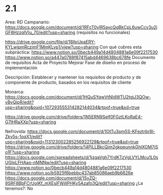 # 2.1

Area: RD
Campanario: https://docs.google.com/document/d/1RFcT0yIR5aycQgBkCpL6uwCcv3u2jGF8HzzqIVIu_70/edit?usp=sharing (requisitos no funcionales)

https://drive.google.com/file/d/18llpUpaERY-KYLwjpmRczimF1MmKLvp1/view?usp=sharing
Con qué cubres esta subpráctica: https://www.notion.so/0becb449a14d4804881a6e09f2217530 
https://www.notion.so/a447a0788f87415abd4469638bc678fe 
Documento de requisitos
Acta de Proyecto
Mejorar Fase de diseño en proceso de implementación

Descripción: Establecer y mantener los requisitos de producto y de componente de producto, basados en los requisitos de cliente

Monarca: https://docs.google.com/document/d/1HQuSYqwVtNIdWTU2tgjJ3QOw-vByQjpR/edit?usp=sharing&ouid=107293555314282144034&rtpof=true&sd=true

https://drive.google.com/drive/folders/1N5ERN9Self0FGzILKoRaE4-G7lHRaXXp?usp=sharing

Nefrovida: https://docs.google.com/document/d/1OtTu3pm5S-KFeztrbr8l-Zky5s-1oqX1/edit?usp=sharing&ouid=113123002285256922129&rtpof=true&sd=true
https://drive.google.com/drive/folders/14PiLLBkcQim2gkpeunnkGhlXOM7jSo1F?usp=sharing
https://docs.google.com/spreadsheets/d/1jzgaVgh7YrdKTzVgLVYLMcu1L0sUGlpLFHAao-nMNNw/edit?usp=sharing
https://www.notion.so/0becb449a14d4804881a6e09f2217530 
https://www.notion.so/b5925f6bebbc437ab85086aeb9b6626e 
https://docs.google.com/document/d/1SyZQ-9SRF8BbFCrUoIKf_mXEslFWillPHKy5Azafo3Q/edit?usp=sharing
¿La tenemos?: No